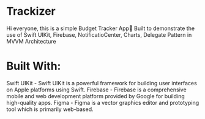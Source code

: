 # Trackizer
Hi everyone, this is a simple Budget Tracker App📱
Built to demonstrate the use of Swift UIKit, Firebase, NotificatioCenter, Charts, Delegate Pattern in MVVM Architecture


# Built With:
Swift UIKit - Swift UIKit is a powerful framework for building user interfaces on Apple platforms using Swift.
Firebase - Firebase is a comprehensive mobile and web development platform provided by Google for building high-quality apps.
Figma - Figma is a vector graphics editor and prototyping tool which is primarily web-based.
